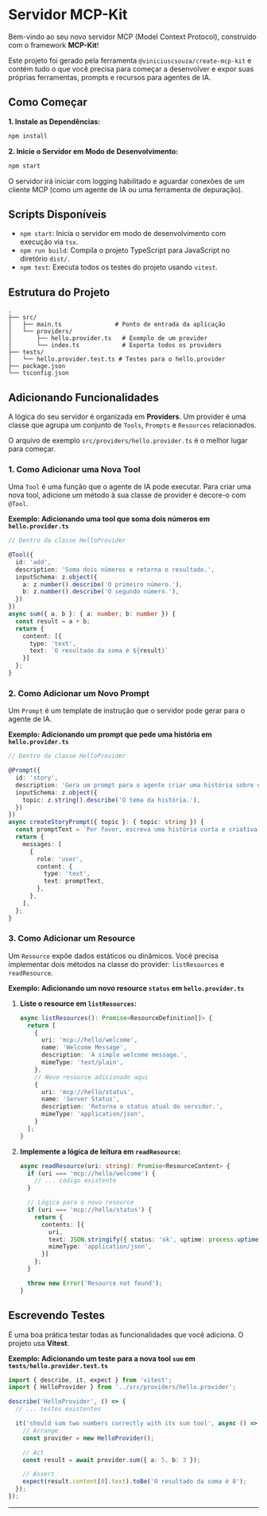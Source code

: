 # Servidor MCP-Kit

Bem-vindo ao seu novo servidor MCP (Model Context Protocol), construído com o framework **MCP-Kit**!

Este projeto foi gerado pela ferramenta `@viniciuscsouza/create-mcp-kit` e contém tudo o que você precisa para começar a desenvolver e expor suas próprias ferramentas, prompts e recursos para agentes de IA.

## Como Começar

**1. Instale as Dependências:**

```bash
npm install
```

**2. Inicie o Servidor em Modo de Desenvolvimento:**

```bash
npm start
```

O servidor irá iniciar com logging habilitado e aguardar conexões de um cliente MCP (como um agente de IA ou uma ferramenta de depuração).

## Scripts Disponíveis

- `npm start`: Inicia o servidor em modo de desenvolvimento com execução via `tsx`.
- `npm run build`: Compila o projeto TypeScript para JavaScript no diretório `dist/`.
- `npm test`: Executa todos os testes do projeto usando `vitest`.

## Estrutura do Projeto

```
.
├── src/
│   ├── main.ts               # Ponto de entrada da aplicação
│   └── providers/
│       ├── hello.provider.ts   # Exemplo de um provider
│       └── index.ts            # Exporta todos os providers
├── tests/
│   └── hello.provider.test.ts # Testes para o hello.provider
├── package.json
└── tsconfig.json
```

## Adicionando Funcionalidades

A lógica do seu servidor é organizada em **Providers**. Um provider é uma classe que agrupa um conjunto de `Tools`, `Prompts` e `Resources` relacionados.

O arquivo de exemplo `src/providers/hello.provider.ts` é o melhor lugar para começar.

### 1. Como Adicionar uma Nova Tool

Uma `Tool` é uma função que o agente de IA pode executar. Para criar uma nova tool, adicione um método à sua classe de provider e decore-o com `@Tool`.

**Exemplo: Adicionando uma tool que soma dois números em `hello.provider.ts`**

```typescript
// Dentro da classe HelloProvider

@Tool({
  id: 'add',
  description: 'Soma dois números e retorna o resultado.',
  inputSchema: z.object({
    a: z.number().describe('O primeiro número.'),
    b: z.number().describe('O segundo número.'),
  })
})
async sum({ a, b }: { a: number; b: number }) {
  const result = a + b;
  return {
    content: [{
      type: 'text',
      text: `O resultado da soma é ${result}`
    }]
  };
}
```

### 2. Como Adicionar um Novo Prompt

Um `Prompt` é um template de instrução que o servidor pode gerar para o agente de IA.

**Exemplo: Adicionando um prompt que pede uma história em `hello.provider.ts`**

```typescript
// Dentro da classe HelloProvider

@Prompt({
  id: 'story',
  description: 'Gera um prompt para o agente criar uma história sobre um tema.',
  inputSchema: z.object({
    topic: z.string().describe('O tema da história.'),
  })
})
async createStoryPrompt({ topic }: { topic: string }) {
  const promptText = `Por favor, escreva uma história curta e criativa sobre "${topic}".`;
  return {
    messages: [
      {
        role: 'user',
        content: {
          type: 'text',
          text: promptText,
        },
      },
    ],
  };
}
```

### 3. Como Adicionar um Resource

Um `Resource` expõe dados estáticos ou dinâmicos. Você precisa implementar dois métodos na classe do provider: `listResources` e `readResource`.

**Exemplo: Adicionando um novo resource `status` em `hello.provider.ts`**

1.  **Liste o resource em `listResources`:**

    ```typescript
    async listResources(): Promise<ResourceDefinition[]> {
      return [
        {
          uri: 'mcp://hello/welcome',
          name: 'Welcome Message',
          description: 'A simple welcome message.',
          mimeType: 'text/plain',
        },
        // Novo resource adicionado aqui
        {
          uri: 'mcp://hello/status',
          name: 'Server Status',
          description: 'Retorna o status atual do servidor.',
          mimeType: 'application/json',
        }
      ];
    }
    ```

2.  **Implemente a lógica de leitura em `readResource`:**

    ```typescript
    async readResource(uri: string): Promise<ResourceContent> {
      if (uri === 'mcp://hello/welcome') {
        // ... código existente
      }

      // Lógica para o novo resource
      if (uri === 'mcp://hello/status') {
        return {
          contents: [{
            uri,
            text: JSON.stringify({ status: 'ok', uptime: process.uptime() }),
            mimeType: 'application/json',
          }]
        };
      }

      throw new Error('Resource not found');
    }
    ```

## Escrevendo Testes

É uma boa prática testar todas as funcionalidades que você adiciona. O projeto usa **Vitest**.

**Exemplo: Adicionando um teste para a nova tool `sum` em `tests/hello.provider.test.ts`**

```typescript
import { describe, it, expect } from 'vitest';
import { HelloProvider } from '../src/providers/hello.provider';

describe('HelloProvider', () => {
  // ... testes existentes

  it('should sum two numbers correctly with its sum tool', async () => {
    // Arrange
    const provider = new HelloProvider();

    // Act
    const result = await provider.sum({ a: 5, b: 3 });

    // Assert
    expect(result.content[0].text).toBe('O resultado da soma é 8');
  });
});
```

---